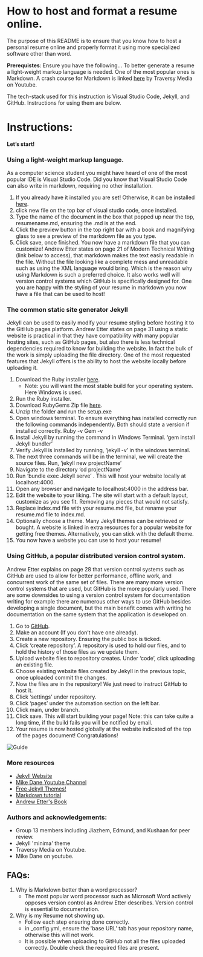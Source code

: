 # How to host and format a resume online. 
The purpose of this README is to ensure that you know how to host a personal resume online and properly format it using more specialized software other than word.  

**Prerequistes**: Ensure you have the following... To better generate a resume a light-weight markup language is needed. One of the most popular ones is Markdown. A crash course for Markdown is linked [here](https://youtu.be/HUBNt18RFbo) by Traversy Media on Youtube. 

The tech-stack used for this instruction is Visual Studio Code, Jekyll, and GitHub. Instructions for using them are below. 

# **Instructions:**
**Let’s start!**  

### **Using a light-weight markup language.** 
As a computer science student you might have heard of one of the most popular IDE is Visual Studio Code. Did you know that Visual Studio Code can also write in markdown, requiring no other installation. 
1.	If you already have it installed you are set! Otherwise, it can be installed [here](https://code.visualstudio.com/). 
2.	click new file on the top bar of visual studio code, once installed.
3.	Type the name of the document in the box that popped up near the top, resumename.md, ensuring the .md is at the end.
4.	Click the preview button in the top right bar with a book and magnifying glass to see a preview of the markdown file as you type. 
5.	Click save, once finished. You now have a markdown file that you can customize!
Andrew Etter states on page 21 of  Modern Technical Writing (link below to access), that markdown makes the text easily readable in the file. Without the file looking like a complete mess and unreadable such as using the XML language would bring. Which is the reason why using Markdown is such a preferred choice. It also works well will version control systems which GitHub is specifically designed for. 
One you are happy with the styling of your resume in markdown you now have a file that can be used to host! 

### **The common static site generator Jekyll**
Jekyll can be used to easily modify your resume styling before hosting it to the GitHub pages platform. Andrew Etter states on page 31 using a static website is practical in that they have compatibility with many popular hosting sites, such as GitHub pages, but also there is less technical dependencies required to know for building the website. In fact the bulk of the work is simply uploading the file directory. One of the most requested features that Jekyll offers is the ability to host the website locally before uploading it. 


1.	Download the Ruby installer [here](https://rubyinstaller.org/). 
    * Note: you will want the most stable build for your operating system. Here Windows is used. 
2.	Run the Ruby installer. 
3.	Download RubyGems Zip file [here](https://rubygems.org/pages/download).
4.	Unzip the folder and run the setup.exe
5.	Open windows terminal. To ensure everything has installed correctly run the following commands independently. Both should state a version if installed correctly. 
Ruby -v
Gem -v
6.	Install Jekyll by running the command in Windows Terminal. ‘gem install Jekyll bundler’
7.	Verify Jekyll is installed by running, ‘jekyll -v’ in the windows terminal. 
8.	The next three commands will be in the terminal, we will create the source files. Run, ‘jekyll new projectName’
9.	Navigate to the directory ‘cd projectName’
10.	Run ‘bundle exec Jekyll serve’ . This will host your website locally at localhost:4000. 
11.	Open any browser and navigate to localhost:4000 in the address bar. 
12.	Edit the website to your liking. The site will start with a default layout, customize as you see fit. Removing any pieces that would not satisfy.
13.	Replace index.md file with your resume.md file, but rename your resume.md file to index.md. 
14.	Optionally choose a theme. Many Jekyll themes can be retrieved or bought. A website is linked in extra resources for a popular website for getting free themes. Alternatively, you can stick with the default theme.
15.	You now have a website you can use to host your resume! 

### **Using GitHub, a popular distributed version control system.**
Andrew Etter explains on page 28 that version control systems such as GitHub are used to allow for better performance, offline work, and concurrent work of the same set of files. There are many more version control systems that are used, but GitHub is the more popularly used. There are some downsides to using a version control system for documentation writing for example there are numerous other ways to use GitHub besides developing a single document, but the main benefit comes with writing he documentation on the same system that the application is developed on. 

1.	Go to [GitHub](https://github.com/).
2.	Make an account (If you don’t have one already).
3.	Create a new repository. Ensuring the public box is ticked. 
4.	Click ‘create repository’. A repository is used to hold our files, and to hold the history of those files as we update them. 
5.	Upload website files to repository creates. Under ‘code’, click uploading an existing file.
6.	Choose existing website files created by Jekyll in the previous topic, once uploaded commit the changes. 
7.	Now the files are in the repository! We just need to instruct GitHub to host it. 
8.	Click ‘settings’ under repository.
9.	Click ‘pages’ under the automation section on the left bar. 
10.	Click main, under branch. 
11.	Click save. This will start building your page! Note: this can take quite a long time, if the build fails you will be notified by email. 
12.	Your resume is now hosted globally at the website indicated of the top of the pages document! Congratulations!

![Guide](https://media.giphy.com/media/v1.Y2lkPTc5MGI3NjExOGY2MGFjMmQzZjY4YjgxZTQ1OGQwOGNiZDY2Zjc5YzAzZmFiN2MyNyZjdD1n/sSBB3OiKaMPpxi5Dqi/giphy.gif)



### **More resources**
* [Jekyll Website](http://jekyllthemes.org/)
* [Mike Dane Youtube Channel](https://www.youtube.com/playlist?list=PLLAZ4kZ9dFpOPV5C5Ay0pHaa0RJFhcmcB)
* [Free Jekyll Themes! ](https://jekyllthemes.io/free)
* [Markdown tutorial](https://youtu.be/HUBNt18RFbo)
* [Andrew Etter's Book](https://www.amazon.ca/Modern-Technical-Writing-Introduction-Documentation-ebook/dp/B01A2QL9SS)


### **Authors and acknowledgements:**
* Group 13 members including Jiazhem, Edmund, and Kushaan for peer review. 
* Jekyll 'minima' theme
* Traversy Media on Youtube.
* Mike Dane on youtube. 

## **FAQs:**
1.	Why is Markdown better than a word processor? 
    * The most popular word processor such as Microsoft Word actively opposes version control as Andrew Etter describes. Version control is essential to documentation. 
2.	Why is my Resume not showing up. 
    * Follow each step ensuring done correctly. 
    * in _config.yml, ensure the 'base URL' tab has your repository name, otherwise this will not work.
    * It is possible when uploading to GitHub not all the files uploaded correctly. Double check the required files are present.
